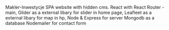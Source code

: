 Makler-Inwestycje SPA website with hidden cms.
React with React Router - main,
Glider as a external libary for slider in home page,
Leafleet as a external libary for map in hp,
Node & Express for server
Mongodb as a database
Nodemailer for contact form
